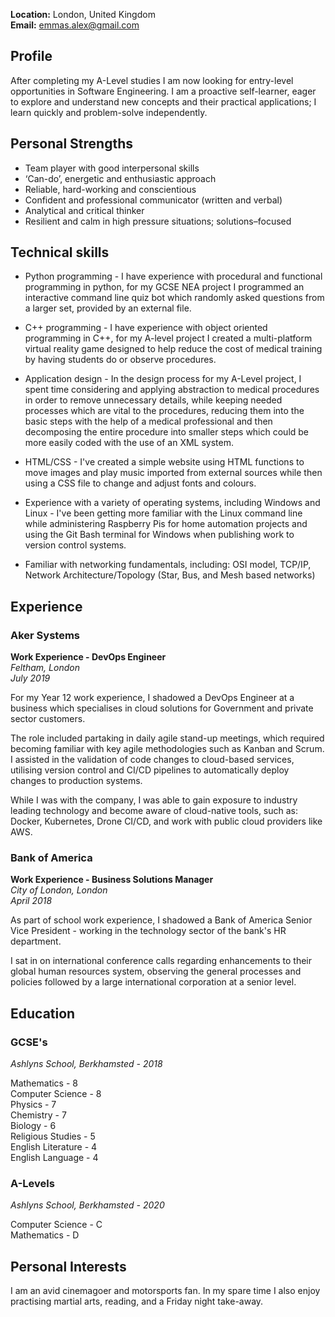 **Location:** London, United Kingdom  
**Email:** emmas.alex@gmail.com

## Profile

After completing my A-Level studies I am now looking for entry-level opportunities in Software Engineering. I am a proactive self-learner, eager to explore and understand new concepts and their practical applications; I learn quickly and problem-solve independently.

## Personal Strengths

- Team player with good interpersonal skills
- ‘Can-do’, energetic and enthusiastic approach
- Reliable, hard-working and conscientious
- Confident and professional communicator (written and verbal)
- Analytical and critical thinker
- Resilient and calm in high pressure situations; solutions–focused

## Technical skills

- Python programming - I have experience with procedural and functional programming in python, for my GCSE NEA project I programmed an interactive command line quiz bot which randomly asked questions from a larger set, provided by an external file.

- C++ programming - I have experience with object oriented programming in C++, for my A-level project I created a multi-platform virtual reality game designed to help reduce the cost of medical training by having students do or observe procedures.

- Application design - In the design process for my A-Level project, I spent time considering and applying abstraction to medical procedures in order to remove unnecessary details, while keeping needed processes which are vital to the procedures, reducing them into the basic steps with the help of a medical professional and then decomposing the entire procedure into smaller steps which could be more easily coded with the use of an XML system.

- HTML/CSS - I've created a simple website using HTML functions to move images and play music imported from external sources while then using a CSS file to change and adjust fonts and colours.

- Experience with a variety of operating systems, including Windows and Linux - I've been getting more familiar with the Linux command line while administering Raspberry Pis for home automation projects and using the Git Bash terminal for Windows when publishing work to version control systems.

- Familiar with networking fundamentals, including: OSI model, TCP/IP, Network Architecture/Topology (Star, Bus, and Mesh based networks)

## Experience
### Aker Systems
**Work Experience - DevOps Engineer**  
_Feltham, London_  
_July 2019_  

For my Year 12 work experience, I shadowed a DevOps Engineer at a business which specialises in cloud solutions for Government and private sector customers.

The role included partaking in daily agile stand-up meetings, which required becoming familiar with key agile methodologies such as Kanban and Scrum. I assisted in the validation of code changes to cloud-based services, utilising version control and CI/CD pipelines to automatically deploy changes to production systems.

While I was with the company, I was able to gain exposure to industry leading technology and become aware of cloud-native tools, such as: Docker, Kubernetes, Drone CI/CD, and work with public cloud providers like AWS.

### Bank of America
**Work Experience - Business Solutions Manager**  
_City of London, London_  
_April 2018_  

As part of school work experience, I shadowed a Bank of America Senior Vice President - working in the technology sector of the bank's HR department.

I sat in on international conference calls regarding enhancements to their global human resources system, observing the general processes and policies followed by a large international corporation at a senior level.


## Education
### GCSE's
_Ashlyns School, Berkhamsted - 2018_     

Mathematics - 8  
Computer Science - 8  
Physics - 7  
Chemistry - 7  
Biology - 6  
Religious Studies - 5  
English Literature - 4  
English Language - 4  


### A-Levels
_Ashlyns School, Berkhamsted - 2020_  

Computer Science - C  
Mathematics - D

## Personal Interests
I am an avid cinemagoer and motorsports fan. In my spare time I also enjoy practising martial arts, reading, and a Friday night take-away.
